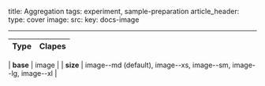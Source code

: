 title: Aggregation 
tags: experiment, sample-preparation 
article_header:
  type: cover
  image:
    src: 
    key: docs-image



---
| Type | Clapes |
| ---- | ---- |

| **base**  | image |
| **size**  | image\-\-md (default), image\-\-xs, image\-\-sm, image\-\-lg, image\-\-xl |






